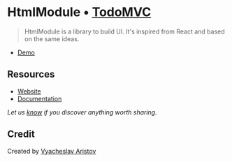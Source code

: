 # HtmlModule • [TodoMVC](https://todomvc.com)

> HtmlModule is a library to build UI.
It's inspired from React and based on the same ideas.

- [Demo](https://aristov.github.io/htmlmodule-todomvc)

## Resources

- [Website](https://aristov.github.io/htmlmodule)
- [Documentation](https://github.com/aristov/htmlmodule/blob/master/README.md)

*Let us [know](https://github.com/tastejs/todomvc/issues) if you discover anything worth sharing.*

## Credit

Created by [Vyacheslav Aristov](https://github.com/aristov)

